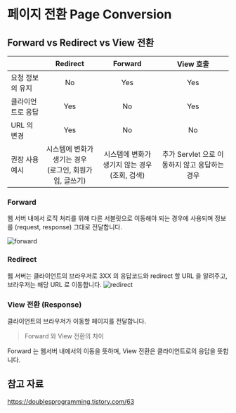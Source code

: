 # 페이지 전환 Page Conversion

## Forward vs Redirect vs View 전환

|                   |                          Redirect                           |                      Forward                       |                   View 호출                   |
| ----------------- | :---------------------------------------------------------: | :------------------------------------------------: | :-------------------------------------------: |
| 요청 정보의 유지  |                             No                              |                        Yes                         |                      Yes                      |
| 클라이언트로 응답 |                             Yes                             |                         No                         |                      Yes                      |
| URL 의 변경       |                             Yes                             |                         No                         |                      No                       |
| 권장 사용 예시    | 시스템에 변화가 생기는 경우<br />(로그인, 회원가입, 글쓰기) | 시스템에 변화가 생기지 않는 경우<br />(조회, 검색) | 추가 Servlet 으로 이동하지 않고 응답하는 경우 |

### Forward
웹 서버 내에서 로직 처리를 위해 다른 서블릿으로 이동해야 되는 경우에 사용되며 정보를 (request, response) 그대로 전달합니다.

![forward](https://user-images.githubusercontent.com/55722186/75129305-bfa8f800-570b-11ea-9705-3690ca5e2e42.png)

### Redirect 
웹 서버는 클라이언트의 브라우저로 3XX 의 응답코드와 redirect 할 URL 을 알려주고, 브라우저는 해당 URL 로 이동합니다.
![redirect](https://user-images.githubusercontent.com/55722186/75129302-be77cb00-570b-11ea-820e-5b2906678c72.png)

### View 전환 (Response)
클라이언트의 브라우저가 이동할 페이지를 전달합니다.

> Forward 와 View 전환의 차이

Forward 는 웹서버 내에서의 이동을 뜻하며, View 전환은 클라이언트로의 응답을 뜻합니다.

## 참고 자료
https://doublesprogramming.tistory.com/63
